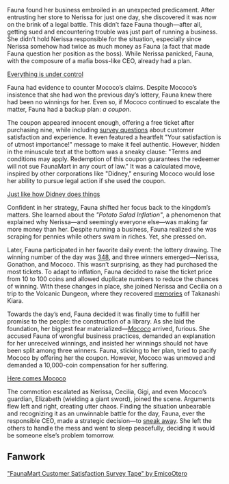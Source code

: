 <!-- title: Ceres Fauna -->
<!-- status: Alive -->

Fauna found her business embroiled in an unexpected predicament. After entrusting her store to Nerissa for just one day, she discovered it was now on the brink of a legal battle. This didn’t faze Fauna though—after all, getting sued and encountering trouble was just part of running a business. She didn’t hold Nerissa responsible for the situation, especially since Nerissa somehow had twice as much money as Fauna (a fact that made Fauna question her position as the boss). While Nerissa panicked, Fauna, with the composure of a mafia boss-like CEO, already had a plan.

[Everything is under control](#embed:https://www.youtube.com/embed/iRM_kaxQBp4?si=--h9gdTm5mr013AR&start=219)

Fauna had evidence to counter Mococo’s claims. Despite Mococo’s insistence that she had won the previous day’s lottery, Fauna knew there had been no winnings for her. Even so, if Mococo continued to escalate the matter, Fauna had a backup plan: _a coupon_.

The coupon appeared innocent enough, offering a free ticket after purchasing nine, while including [survey questions](https://www.youtube.com/live/iRM_kaxQBp4?feature=shared&t=1965) about customer satisfaction and experience. It even featured a heartfelt "Your satisfaction is of utmost importance!" message to make it feel authentic. However, hidden in the minuscule text at the bottom was a sneaky clause: "Terms and conditions may apply. Redemption of this coupon guarantees the redeemer will not sue FaunaMart in any court of law." It was a calculated move, inspired by other corporations like "Didney," ensuring Mococo would lose her ability to pursue legal action if she used the coupon.

[Just like how Didney does things](#embed:https://www.youtube.com/embed/iRM_kaxQBp4?si=U8mtyjbb5ikJ4UON&start=2186)

Confident in her strategy, Fauna shifted her focus back to the kingdom’s matters. She learned about the _"Potato Salad Inflation"_, a phenomenon that explained why Nerissa—and seemingly everyone else—was making far more money than her. Despite running a business, Fauna realized she was scraping for pennies while others swam in riches. Yet, she pressed on.

Later, Fauna participated in her favorite daily event: the lottery drawing. The winning number of the day was [348](https://www.youtube.com/live/iRM_kaxQBp4?feature=shared&t=7229), and three winners emerged—Nerissa, Gonathon, and Mococo. This wasn’t surprising, as they had purchased the most tickets. To adapt to inflation, Fauna decided to raise the ticket price from 10 to 100 coins and allowed duplicate numbers to reduce the chances of winning. With these changes in place, she joined Nerissa and Cecilia on a trip to the Volcanic Dungeon, where they recovered [memories](https://www.youtube.com/live/iRM_kaxQBp4?feature=shared&t=11306) of Takanashi Kiara.

Towards the day’s end, Fauna decided it was finally time to fulfill her promise to the people: the construction of a library. As she laid the foundation, her biggest fear materialized—_[Mococo](https://www.youtube.com/live/iRM_kaxQBp4?feature=shared&t=14459)_ arrived, furious. She accused Fauna of wrongful business practices, demanded an explanation for her unreceived winnings, and insisted her winnings should not have been split among three winners. Fauna, sticking to her plan, tried to pacify Mococo by offering her the coupon. However, Mococo was unmoved and demanded a 10,000-coin compensation for her suffering.

[Here comes Mococo](#embed:https://www.youtube.com/embed/iRM_kaxQBp4?si=TRzxs5f1lA0eRfMp&start=14555)

The commotion escalated as Nerissa, Cecilia, Gigi, and even Mococo’s guardian, Elizabeth (wielding a giant sword), joined the scene. Arguments flew left and right, creating utter chaos. Finding the situation unbearable and recognizing it as an unwinnable battle for the day, Fauna, ever the responsible CEO, made a strategic decision—to [sneak away](https://www.youtube.com/live/iRM_kaxQBp4?feature=shared&t=15771). She left the others to handle the mess and went to sleep peacefully, deciding it would be someone else’s problem tomorrow.

## Fanwork

["FaunaMart Customer Satisfaction Survey Tape" by EmicoOtero](https://x.com/EmicoOtero/status/1834292754849169648)
